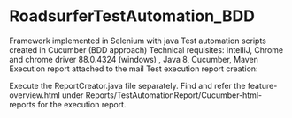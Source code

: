 # RoadsurferTestAutomation_BDD


Framework implemented in Selenium with java Test automation scripts created in Cucumber (BDD approach) Technical requisites: IntelliJ, Chrome and chrome driver 88.0.4324 (windows) , Java 8, Cucumber, Maven Execution report attached to the mail Test execution report creation:

Execute the ReportCreator.java file separately. Find and refer the feature-overview.html under Reports/TestAutomationReport/Cucumber-html-reports for the execution report.
